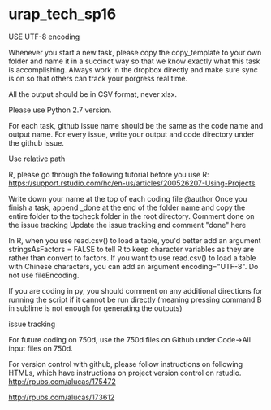 # urap_tech_sp16
USE UTF-8 encoding 


Whenever you start a new task, please copy the copy_template to your own folder and name it in a succinct way so that we know exactly what this task is accomplishing. Always work in the dropbox directly and make sure sync is on so that others can track your porgress real time.

All the output should be in CSV format, never xlsx.

Please use Python 2.7 version. 

For each task, github issue name should be the same as the code name and output name. For every issue, write your output and code directory under the github issue. 

Use relative path

R, please go through the following tutorial before you use R:
https://support.rstudio.com/hc/en-us/articles/200526207-Using-Projects

Write down your name at the top of each coding file @author
Once you finish a task, append _done at the end of the folder name and copy the entire folder to the tocheck folder in the root directory. 
Comment done on the issue tracking
Update the issue tracking and comment "done" here

In R, when you use read.csv() to load a table, you'd better add an argument stringsAsFactors = FALSE to tell R to keep character variables as they are rather than convert to factors. 
If you want to use read.csv() to load a table with Chinese characters, you can add an argument encoding="UTF-8". Do not use fileEncoding.

If you are coding in py, you should comment on any additional directions for running the script if it cannot be run directly (meaning pressing command B in sublime is not enough for generating the outputs)


issue tracking

For future coding on 750d, use the 750d files on Github under Code->All input files on 750d. 

For version control with github, please follow instructions on following HTMLs, which have instructions on project version control on rstudio. 
http://rpubs.com/alucas/175472

http://rpubs.com/alucas/173612
